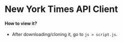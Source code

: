 # New York Times API Client

#### How to view it?
* After downloading/cloning it, go to `js > script.js`.

